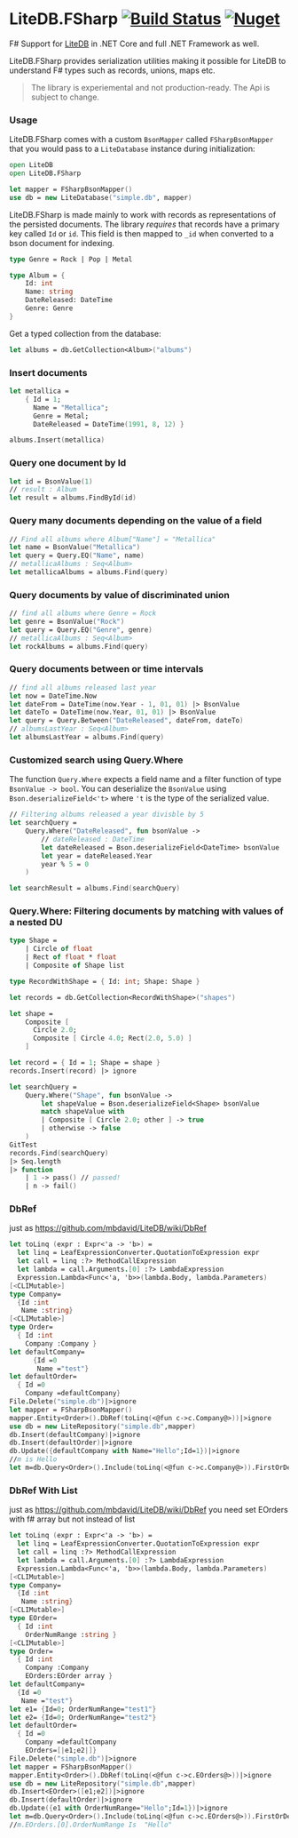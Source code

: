 # LiteDB.FSharp [![Build Status](https://travis-ci.org/Zaid-Ajaj/LiteDB.FSharp.svg?branch=master)](https://travis-ci.org/Zaid-Ajaj/LiteDB.FSharp) [![Nuget](https://img.shields.io/nuget/v/LiteDB.FSharp.svg?colorB=green)](https://www.nuget.org/packages/LiteDB.FSharp)

F# Support for [LiteDB](https://github.com/mbdavid/LiteDB) in .NET Core and full .NET Framework as well.

LiteDB.FSharp provides serialization utilities making it possible for LiteDB to understand F# types such as records, unions, maps etc. 

> The library is experiemental and not production-ready. The Api is subject to change.

### Usage
LiteDB.FSharp comes with a custom `BsonMapper` called `FSharpBsonMapper` that you would pass to a `LiteDatabase` instance during initialization:

```fsharp
open LiteDB
open LiteDB.FSharp

let mapper = FSharpBsonMapper()
use db = new LiteDatabase("simple.db", mapper)
```
LiteDB.FSharp is made mainly to work with records as representations of the persisted documents. The library *requires* that records have a primary key called `Id` or `id`. This field is then mapped to `_id` when converted to a bson document for indexing.

```fsharp
type Genre = Rock | Pop | Metal

type Album = {
    Id: int
    Name: string
    DateReleased: DateTime
    Genre: Genre
}
```
Get a typed collection from the database:
```fsharp
let albums = db.GetCollection<Album>("albums")
```
### Insert documents
```fsharp
let metallica = 
    { Id = 1; 
      Name = "Metallica";
      Genre = Metal;
      DateReleased = DateTime(1991, 8, 12) }

albums.Insert(metallica)
```
### Query one document by Id
```fsharp
let id = BsonValue(1)
// result : Album
let result = albums.FindById(id)
```
### Query many documents depending on the value of a field
```fsharp
// Find all albums where Album["Name"] = "Metallica"
let name = BsonValue("Metallica")
let query = Query.EQ("Name", name)
// metallicaAlbums : Seq<Album>
let metallicaAlbums = albums.Find(query)
```
### Query documents by value of discriminated union
```fsharp
// find all albums where Genre = Rock
let genre = BsonValue("Rock")
let query = Query.EQ("Genre", genre)
// metallicaAlbums : Seq<Album>
let rockAlbums = albums.Find(query)
```
### Query documents between or time intervals
```fsharp
// find all albums released last year
let now = DateTime.Now
let dateFrom = DateTime(now.Year - 1, 01, 01) |> BsonValue
let dateTo = DateTime(now.Year, 01, 01) |> BsonValue
let query = Query.Between("DateReleased", dateFrom, dateTo)
// albumsLastYear : Seq<Album>
let albumsLastYear = albums.Find(query)
```
### Customized search using Query.Where
The function `Query.Where` expects a field name and a filter function of type `BsonValue -> bool`. You can deserialize the `BsonValue` using `Bson.deserializeField<'t>` where `'t` is the type of the serialized value. 

```fsharp
// Filtering albums released a year divisble by 5
let searchQuery = 
    Query.Where("DateReleased", fun bsonValue ->
        // dateReleased : DateTime
        let dateReleased = Bson.deserializeField<DateTime> bsonValue
        let year = dateReleased.Year
        year % 5 = 0
    )

let searchResult = albums.Find(searchQuery)
```
### Query.Where: Filtering documents by matching with values of a nested DU
```fsharp
type Shape = 
    | Circle of float
    | Rect of float * float
    | Composite of Shape list

type RecordWithShape = { Id: int; Shape: Shape }

let records = db.GetCollection<RecordWithShape>("shapes")

let shape = 
    Composite [ 
      Circle 2.0;
      Composite [ Circle 4.0; Rect(2.0, 5.0) ]
    ]

let record = { Id = 1; Shape = shape }
records.Insert(record) |> ignore

let searchQuery = 
    Query.Where("Shape", fun bsonValue -> 
        let shapeValue = Bson.deserializeField<Shape> bsonValue
        match shapeValue with
        | Composite [ Circle 2.0; other ] -> true
        | otherwise -> false
    )
GitTest
records.Find(searchQuery)
|> Seq.length
|> function 
    | 1 -> pass() // passed!
    | n -> fail()
```
### DbRef
just as https://github.com/mbdavid/LiteDB/wiki/DbRef

```fsharp
let toLinq (expr : Expr<'a -> 'b>) =
  let linq = LeafExpressionConverter.QuotationToExpression expr
  let call = linq :?> MethodCallExpression
  let lambda = call.Arguments.[0] :?> LambdaExpression
  Expression.Lambda<Func<'a, 'b>>(lambda.Body, lambda.Parameters) 
[<CLIMutable>]
type Company=
  {Id :int
   Name :string}   
[<CLIMutable>]    
type Order=
  { Id :int
    Company :Company }
let defaultCompany=
      {Id =0
       Name ="test"}  
let defaultOrder=
  { Id =0
    Company =defaultCompany}
File.Delete("simple.db")|>ignore
let mapper = FSharpBsonMapper()
mapper.Entity<Order>().DbRef(toLinq(<@fun c->c.Company@>))|>ignore
use db = new LiteRepository("simple.db",mapper)
db.Insert(defaultCompany)|>ignore
db.Insert(defaultOrder)|>ignore
db.Update({defaultCompany with Name="Hello";Id=1})|>ignore
//m is Hello
let m=db.Query<Order>().Include(toLinq(<@fun c->c.Company@>)).FirstOrDefault().Company.Name
```
### DbRef With List

just as https://github.com/mbdavid/LiteDB/wiki/DbRef
you need set EOrders with f# array but not instead of list 
```fsharp
let toLinq (expr : Expr<'a -> 'b>) =
  let linq = LeafExpressionConverter.QuotationToExpression expr
  let call = linq :?> MethodCallExpression
  let lambda = call.Arguments.[0] :?> LambdaExpression
  Expression.Lambda<Func<'a, 'b>>(lambda.Body, lambda.Parameters) 
[<CLIMutable>]
type Company=
  {Id :int
   Name :string}   
[<CLIMutable>]    
type EOrder=
  { Id :int
    OrderNumRange :string }      
[<CLIMutable>]    
type Order=
  { Id :int
    Company :Company
    EOrders:EOrder array }
let defaultCompany=
  {Id =0
   Name ="test"}  
let e1= {Id=0; OrderNumRange="test1"}
let e2= {Id=0; OrderNumRange="test2"}
let defaultOrder=
  { Id =0
    Company =defaultCompany
    EOrders=[|e1;e2|]}
File.Delete("simple.db")|>ignore
let mapper = FSharpBsonMapper()
mapper.Entity<Order>().DbRef(toLinq(<@fun c->c.EOrders@>))|>ignore
use db = new LiteRepository("simple.db",mapper)
db.Insert<EOrder>([e1;e2])|>ignore
db.Insert(defaultOrder)|>ignore
db.Update({e1 with OrderNumRange="Hello";Id=1})|>ignore
let m=db.Query<Order>().Include(toLinq(<@fun c->c.EOrders@>)).FirstOrDefault()
//m.EOrders.[0].OrderNumRange Is  "Hello" 
```
